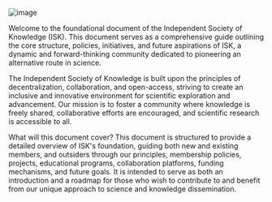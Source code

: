 ![image](https://github.com/user-attachments/assets/9348a02e-c204-4a27-b0e3-06ad413d50c4)

Welcome to the foundational document of the Independent Society of Knowledge (ISK). This document serves as a comprehensive guide outlining the core structure, policies, initiatives, and future aspirations of ISK, a dynamic and forward-thinking community dedicated to pioneering an alternative route in science.

The Independent Society of Knowledge is built upon the principles of decentralization, collaboration, and open-access, striving to create an inclusive and innovative environment for scientific exploration and advancement. Our mission is to foster a community where knowledge is freely shared, collaborative efforts are encouraged, and scientific research is accessible to all.

What will this document cover?﻿
This document is structured to provide a detailed overview of ISK's foundation, guiding both new and existing members, and outsiders through our principles, membership policies, projects, educational programs, collaboration platforms, funding mechanisms, and future goals. It is intended to serve as both an introduction and a roadmap for those who wish to contribute to and benefit from our unique approach to science and knowledge dissemination.
